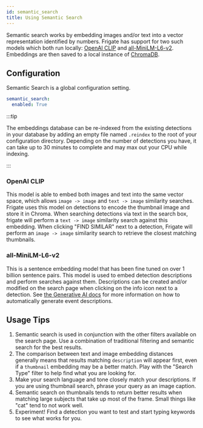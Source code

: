```yaml
---
id: semantic_search
title: Using Semantic Search
---
```


Semantic search works by embedding images and/or text into a vector representation identified by numbers. Frigate has support for two such models which both run locally: [OpenAI CLIP](https://openai.com/research/clip) and [all-MiniLM-L6-v2](https://huggingface.co/sentence-transformers/all-MiniLM-L6-v2). Embeddings are then saved to a local instance of [ChromaDB](https://trychroma.com).

## Configuration

Semantic Search is a global configuration setting.

```yaml
semantic_search:
  enabled: True
```

:::tip

The embeddings database can be re-indexed from the existing detections in your database by adding an empty file named `.reindex` to the root of your configuration directory. Depending on the number of detections you have, it can take up to 30 minutes to complete and may max out your CPU while indexing.

:::

### OpenAI CLIP

This model is able to embed both images and text into the same vector space, which allows `image -> image` and `text -> image` similarity searches. Frigate uses this model on detections to encode the thumbnail image and store it in Chroma. When searching detections via text in the search box, frigate will perform a `text -> image` similarity search against this embedding. When clicking "FIND SIMILAR" next to a detection, Frigate will perform an `image -> image` similarity search to retrieve the closest matching thumbnails.

### all-MiniLM-L6-v2

This is a sentence embedding model that has been fine tuned on over 1 billion sentence pairs. This model is used to embed detection descriptions and perform searches against them. Descriptions can be created and/or modified on the search page when clicking on the info icon next to a detection. See [the Generative AI docs](/configuration/genai.md) for more information on how to automatically generate event descriptions.

## Usage Tips

1. Semantic search is used in conjunction with the other filters available on the search page. Use a combination of traditional filtering and semantic search for the best results.
2. The comparison between text and image embedding distances generally means that results matching `description` will appear first, even if a `thumbnail` embedding may be a better match. Play with the "Search Type" filter to help find what you are looking for.
3. Make your search language and tone closely match your descriptions. If you are using thumbnail search, phrase your query as an image caption.
4. Semantic search on thumbnails tends to return better results when matching large subjects that take up most of the frame. Small things like "cat" tend to not work well.
5. Experiment! Find a detection you want to test and start typing keywords to see what works for you.
